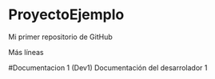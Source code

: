 # ProyectoEjemplo
Mi primer repositorio de GitHub

Más líneas

#Documentacion 1 (Dev1)
Documentación del desarrolador 1